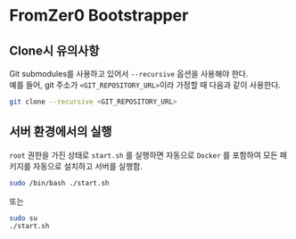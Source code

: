 # FromZer0 Bootstrapper

## Clone시 유의사항
Git submodules를 사용하고 있어서 `--recursive` 옵션을 사용해야 한다.  
예를 들어, git 주소가 `<GIT_REPOSITORY_URL>`이라 가정할 때 다음과 같이 사용한다.  
```bash
git clone --recursive <GIT_REPOSITORY_URL>
```

## 서버 환경에서의 실행
`root` 권한을 가진 상태로 `start.sh` 를 실행하면 자동으로 `Docker` 를 포함하여 모든 패키지를 자동으로 설치하고 서버를 실행함.   

```bash
sudo /bin/bash ./start.sh
```
  
또는  
```bash
sudo su
./start.sh
```
